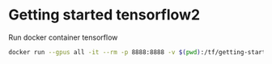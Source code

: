 # Getting started tensorflow2

Run docker container tensorflow
```bash
docker run --gpus all -it --rm -p 8888:8888 -v $(pwd):/tf/getting-started-tensorflow tensorflow/tensorflow:latest-gpu-jupyter
```